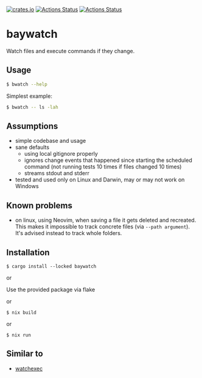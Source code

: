 [![crates.io](https://img.shields.io/crates/v/baywatch.svg)](https://crates.io/crates/baywatch)
[![Actions Status](https://github.com/konradmalik/baywatch/actions/workflows/main.yml/badge.svg)](https://github.com/konradmalik/baywatch/actions)
[![Actions Status](https://github.com/konradmalik/baywatch/actions/workflows/publish.yml/badge.svg)](https://github.com/konradmalik/baywatch/actions)

# baywatch

Watch files and execute commands if they change.

## Usage

```bash
$ bwatch --help
```

Simplest example:

```bash
$ bwatch -- ls -lah
```

## Assumptions

-   simple codebase and usage
-   sane defaults
    -   using local gitignore properly
    -   ignores change events that happened since starting the scheduled command (not running tests 10 times if files changed
        10 times)
    -   streams stdout and stderr
-   tested and used only on Linux and Darwin, may or may not work on Windows

## Known problems

-   on linux, using Neovim, when saving a file it gets deleted and recreated. This makes it impossible to track concrete
    files (via `--path argument`). It's advised instead to track whole folders.

## Installation

```
$ cargo install --locked baywatch
```

or

Use the provided package via flake

or

```
$ nix build
```

or

```
$ nix run
```

## Similar to

-   [watchexec](https://github.com/watchexec/watchexec)
